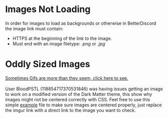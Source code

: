 # Images Not Loading

<div>In order for images to load as backgrounds or otherwise in BetterDiscord the image link must contain:
  
  <ul>
    <li>HTTPS at the beginning of the link to the image.</li>
    <li>Must end with an image filetype: <i>.png</i> or <i>.jpg</i></li>
  </ul>

# Oddly Sized Images

<div><a href="https://github.com/CompletelyUnbelievable/ThemeResource/blob/master/BetterDiscord101/ImageIssues/Images/bRMaNZT.gif">Sometimes Gifs are more than they seem, click here to see.</a></div><br>

<div>User BloodPSTL (118854717370531846) was having issues getting an image to work on a modified version of the Dark Matter theme, this show why images might not be centered correctly with CSS. Feel free to use this simple <a href="https://github.com/CompletelyUnbelievable/ThemeResource/blob/master/BetterDiscord101/ImageIssues/OddlySizedImagesExample.html">example</a> file to make sure images are centered properly, just replace the imgur link with a direct link to the image you want to check.</div>
